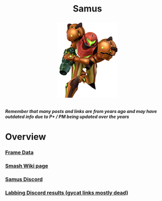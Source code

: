 <div id="toc">
  <ul align="center" style="list-style: none">
      <summary> <h1>
        Samus
        <p><img src="/Images/Characters/Samus.png" alt="Samus.png"></p>
  </ul>
</div>

<h4> <i>Remember that many posts and links are from years ago and may have outdated info due to P+ / PM being updated over the years</i>

<h1> Overview
<h3> <a href="https://rukaidata.com/P+/Samus/">Frame Data</a>
<h3> <a href="https://www.ssbwiki.com/Samus_(PM)">Smash Wiki page</a>
<h3> <a href="https://discord.com/invite/0qBwEPmfN2kjalao">Samus Discord</a>
<h3> <a href="https://www.reddit.com/r/SSBPM/comments/izogpv/labbing_discord_results_samus/">Labbing Discord results (gycat links mostly dead)</a>
